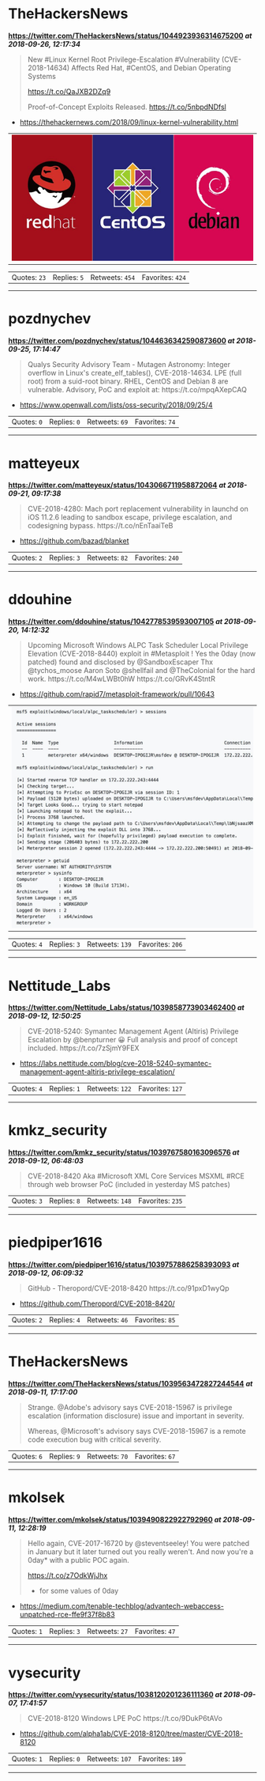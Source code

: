 # TheHackersNews
**https://twitter.com/TheHackersNews/status/1044923936314675200 _at 2018-09-26, 12:17:34_**
<blockquote>
New #Linux Kernel Root Privilege-Escalation #Vulnerability (CVE-2018-14634) Affects Red Hat, #CentOS, and Debian Operating Systems

https://t.co/QaJXB2DZq9

Proof-of-Concept Exploits Released. https://t.co/5nbpdNDfsl
</blockquote>

* https://thehackernews.com/2018/09/linux-kernel-vulnerability.html

<table><tr>
<td><img src="pictures/a287fee22754366f208df0feb5f77af6e49bb67b0280b1f568bc080d90783ea2.jpg" alt="a287fee22754366f208df0feb5f77af6e49bb67b0280b1f568bc080d90783ea2.jpg"></td>
</table></tr>
<table><tr>
<td>Quotes: <code>23</code></td>
<td>Replies: <code>5</code></td>
<td>Retweets: <code>454</code></td>
<td>Favorites: <code>424</code></td>
</tr></table>

---

# pozdnychev
**https://twitter.com/pozdnychev/status/1044636342590873600 _at 2018-09-25, 17:14:47_**
<blockquote>
Qualys Security Advisory Team - Mutagen Astronomy:  Integer overflow in Linux's create_elf_tables(), CVE-2018-14634.  LPE (full root) from a suid-root binary.  RHEL, CentOS and Debian 8 are vulnerable.  Advisory, PoC and exploit at: https://t.co/mpqAXepCAQ
</blockquote>

* https://www.openwall.com/lists/oss-security/2018/09/25/4

<table><tr>
<td>Quotes: <code>0</code></td>
<td>Replies: <code>0</code></td>
<td>Retweets: <code>69</code></td>
<td>Favorites: <code>74</code></td>
</tr></table>

---

# matteyeux
**https://twitter.com/matteyeux/status/1043066711958872064 _at 2018-09-21, 09:17:38_**
<blockquote>
CVE-2018-4280: Mach port replacement vulnerability in launchd on iOS 11.2.6 leading to sandbox escape, privilege escalation, and codesigning bypass.
https://t.co/nEnTaaiTeB
</blockquote>

* https://github.com/bazad/blanket

<table><tr>
<td>Quotes: <code>2</code></td>
<td>Replies: <code>3</code></td>
<td>Retweets: <code>82</code></td>
<td>Favorites: <code>240</code></td>
</tr></table>

---

# ddouhine
**https://twitter.com/ddouhine/status/1042778539593007105 _at 2018-09-20, 14:12:32_**
<blockquote>
Upcoming Microsoft Windows ALPC Task Scheduler Local Privilege Elevation (CVE-2018-8440) exploit in #Metasploit !
Yes the 0day (now patched) found and disclosed by @SandboxEscaper 
Thx @tychos_moose Aaron Soto @shellfail and @TheColonial for the hard work. https://t.co/M4wLWBt0hW https://t.co/GRvK4StntR
</blockquote>

* https://github.com/rapid7/metasploit-framework/pull/10643

<table><tr>
<td><img src="pictures/cc2f06319d66df0f6bab954df0d6aef2cac55d20ba2f70816393cc5ebfffe535.jpg" alt="cc2f06319d66df0f6bab954df0d6aef2cac55d20ba2f70816393cc5ebfffe535.jpg"></td>
</table></tr>
<table><tr>
<td>Quotes: <code>4</code></td>
<td>Replies: <code>3</code></td>
<td>Retweets: <code>139</code></td>
<td>Favorites: <code>206</code></td>
</tr></table>

---

# Nettitude_Labs
**https://twitter.com/Nettitude_Labs/status/1039858773903462400 _at 2018-09-12, 12:50:25_**
<blockquote>
CVE-2018-5240: Symantec Management Agent (Altiris) Privilege Escalation by @benpturner 😀 Full analysis and proof of concept included. https://t.co/7zSjmY9FEX
</blockquote>

* https://labs.nettitude.com/blog/cve-2018-5240-symantec-management-agent-altiris-privilege-escalation/

<table><tr>
<td>Quotes: <code>4</code></td>
<td>Replies: <code>1</code></td>
<td>Retweets: <code>122</code></td>
<td>Favorites: <code>127</code></td>
</tr></table>

---

# kmkz_security
**https://twitter.com/kmkz_security/status/1039767580163096576 _at 2018-09-12, 06:48:03_**
<blockquote>
CVE-2018-8420 Aka #Microsoft XML Core Services MSXML #RCE through web browser PoC (included in yesterday MS patches)
</blockquote>

<table><tr>
<td>Quotes: <code>3</code></td>
<td>Replies: <code>8</code></td>
<td>Retweets: <code>148</code></td>
<td>Favorites: <code>235</code></td>
</tr></table>

---

# piedpiper1616
**https://twitter.com/piedpiper1616/status/1039757886258393093 _at 2018-09-12, 06:09:32_**
<blockquote>
GitHub - Theropord/CVE-2018-8420 https://t.co/91pxD1wyQp
</blockquote>

* https://github.com/Theropord/CVE-2018-8420/

<table><tr>
<td>Quotes: <code>2</code></td>
<td>Replies: <code>4</code></td>
<td>Retweets: <code>46</code></td>
<td>Favorites: <code>85</code></td>
</tr></table>

---

# TheHackersNews
**https://twitter.com/TheHackersNews/status/1039563472827244544 _at 2018-09-11, 17:17:00_**
<blockquote>
Strange. @Adobe's advisory says CVE-2018-15967 is privilege escalation (information disclosure) issue and important in severity.

Whereas, @Microsoft's advisory says CVE-2018-15967 is a remote code execution bug with critical severity.
</blockquote>

<table><tr>
<td>Quotes: <code>6</code></td>
<td>Replies: <code>9</code></td>
<td>Retweets: <code>70</code></td>
<td>Favorites: <code>67</code></td>
</tr></table>

---

# mkolsek
**https://twitter.com/mkolsek/status/1039490822922792960 _at 2018-09-11, 12:28:19_**
<blockquote>
Hello again, CVE-2017-16720 by @steventseeley! You were patched in January but it later turned out you really weren't. And now you're a 0day* with a public POC again.

https://t.co/z7OdkWjJhx

* for some values of 0day
</blockquote>

* https://medium.com/tenable-techblog/advantech-webaccess-unpatched-rce-ffe9f37f8b83

<table><tr>
<td>Quotes: <code>1</code></td>
<td>Replies: <code>3</code></td>
<td>Retweets: <code>27</code></td>
<td>Favorites: <code>47</code></td>
</tr></table>

---

# vysecurity
**https://twitter.com/vysecurity/status/1038120201236111360 _at 2018-09-07, 17:41:57_**
<blockquote>
CVE-2018-8120 Windows LPE PoC https://t.co/9DukP6tAVo
</blockquote>

* https://github.com/alpha1ab/CVE-2018-8120/tree/master/CVE-2018-8120

<table><tr>
<td>Quotes: <code>1</code></td>
<td>Replies: <code>0</code></td>
<td>Retweets: <code>107</code></td>
<td>Favorites: <code>189</code></td>
</tr></table>

---

